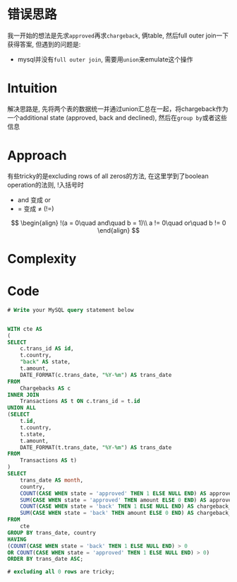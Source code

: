 # 错误思路

我一开始的想法是先求`approved`再求`chargeback`, 俩table, 然后full outer join一下获得答案, 但遇到的问题是:
- mysql并没有`full outer join`, 需要用`union`来emulate这个操作

# Intuition
<!-- Describe your first thoughts on how to solve this problem. -->

解决思路是, 先将两个表的数据统一并通过union汇总在一起，将chargeback作为一个additional state (approved, back and declined), 然后在`group by`或者这些信息


# Approach
<!-- Describe your approach to solving the problem. -->

有些tricky的是excluding rows of all zeros的方法, 在这里学到了boolean operation的法则, $!$入括号时
- and 变成 or 
- = 变成 $\neq$ (!=)

$$
\begin{align}
    !(a = 0\quad and\quad b = 1)\\
    a != 0\quad or\quad b != 0
\end{align}
$$


# Complexity

# Code
```sql
# Write your MySQL query statement below


WITH cte AS
(
SELECT
    c.trans_id AS id,
    t.country,
    "back" AS state,
    t.amount,
    DATE_FORMAT(c.trans_date, "%Y-%m") AS trans_date
FROM
    Chargebacks AS c
INNER JOIN
    Transactions AS t ON c.trans_id = t.id
UNION ALL
(SELECT
    t.id,
    t.country,
    t.state,
    t.amount,
    DATE_FORMAT(t.trans_date, "%Y-%m") AS trans_date
FROM
    Transactions AS t)
)
SELECT
    trans_date AS month,
    country,
    COUNT(CASE WHEN state = 'approved' THEN 1 ELSE NULL END) AS approved_count,
    SUM(CASE WHEN state = 'approved' THEN amount ELSE 0 END) AS approved_amount, 
    COUNT(CASE WHEN state = 'back' THEN 1 ELSE NULL END) AS chargeback_count,
    SUM(CASE WHEN state = 'back' THEN amount ELSE 0 END) AS chargeback_amount 
FROM
    cte
GROUP BY trans_date, country
HAVING 
(COUNT(CASE WHEN state = 'back' THEN 1 ELSE NULL END) > 0 
OR COUNT(CASE WHEN state = 'approved' THEN 1 ELSE NULL END) > 0) 
ORDER BY trans_date ASC;

# excluding all 0 rows are tricky;
```